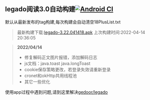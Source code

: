 ## legado阅读3.0自动构建[![Android CI](https://github.com/10bits/gedoor-Build/workflows/Android%20CI/badge.svg)](https://github.com/10bits/gedoor-Build/actions)

默认从最新发布的tag构建,每次构建会自动清空18PlusList.txt

> 最新构建下载:[legado-3.22.041418.apk](https://github.com/xianum/gedoor-Build/releases/download/legado-3.22.041418/legado-3.22.041418.apk) 上次构建时间:2022-04-14 20:36:05
<!--start-->
> **2022/04/14**
> 
> * 修复解码正文图片报错，添加解码日志
> * js文档：java.toast java.longToast
> * cookie保存策略更改，若登录失效请重新登录
> * cronet和okHttp共用线程池
> * 其它一些优化
<!--end-->
  
使用app过程中遇到问题,请到这里解决[gedoor/legado](https://github.com/gedoor/legado/issues)

